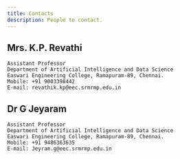 ```yaml
---
title: Contacts
description: People to contact.
---
```


## Mrs. K.P. Revathi
	Assistant Professor
    Department of Artificial Intelligence and Data Science
	Easwari Engineering College, Ramapuram-89, Chennai.
    Mobile: +91 9003398442
	E-mail: revathik.kp@eec.srmrmp.edu.in

## Dr G Jeyaram
	Assistant Professor
    Department of Artificial Intelligence and Data Science
	Easwari Engineering College, Ramapuram-89, Chennai.
    Mobile: +91 9486363635
	E-mail: Jeyram.g@eec.srmrmp.edu.in
